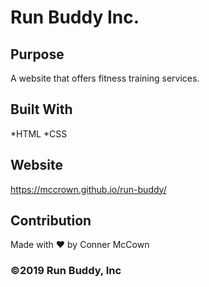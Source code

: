 # Run Buddy Inc.

## Purpose
A website that offers fitness training services.

## Built With
*HTML
*CSS

## Website
https://mccrown.github.io/run-buddy/

## Contribution
Made with ❤️ by Conner McCown


### ©️2019 Run Buddy, Inc
